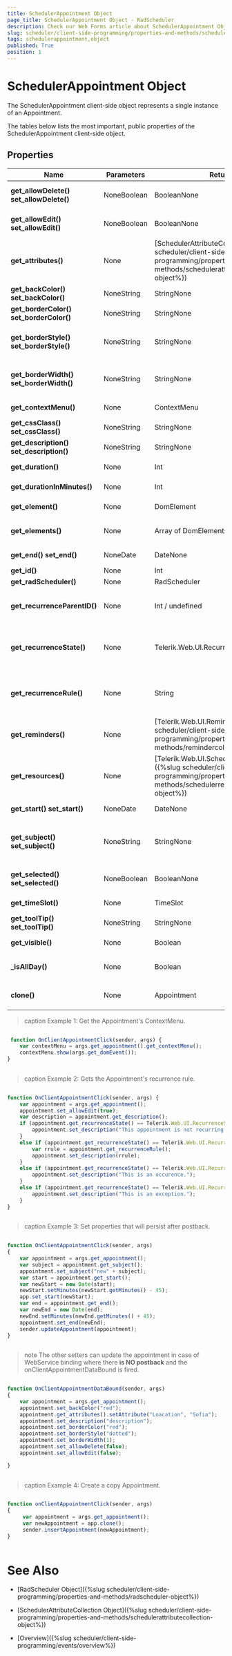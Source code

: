 ```yaml
---
title: SchedulerAppointment Object
page_title: SchedulerAppointment Object - RadScheduler
description: Check our Web Forms article about SchedulerAppointment Object.
slug: scheduler/client-side-programming/properties-and-methods/schedulerappointment-object
tags: schedulerappointment,object
published: True
position: 1
---
```


# SchedulerAppointment Object



The SchedulerAppointment client-side object represents a single instance of an Appointment.

The tables below lists the most important, public properties of the SchedulerAppointment client-side object.

## Properties


| Name | Parameters | Return Type | Description |
| ------ | ------ | ------ | ------ |
| **get_allowDelete()**  **set_allowDelete()** |NoneBoolean|BooleanNone|Gets or sets a Boolean value indicating whether the Appointment can be deleted.|
| **get_allowEdit()**  **set_allowEdit()** |NoneBoolean|BooleanNone|Gets or sets a Boolean value indicating whether the Appointment can be edited.|
| **get_attributes()** |None|[SchedulerAttributeCollection]({%slug scheduler/client-side-programming/properties-and-methods/schedulerattributecollection-object%})|Gets all Attributes of the Appointment.|
| **get_backColor()**  **set_backColor()** |NoneString|StringNone|Gets or sets the backColor of the Appointment.|
| **get_borderColor()**  **set_borderColor()** |NoneString|StringNone|Gets or sets the borderColor of the Appointment.|
| **get_borderStyle()**  **set_borderStyle()** |NoneString|StringNone|Gets or sets the borderStyle of the Appointment.(Works only if the **AppointmentStyleMode="Simple"** )|
| **get_borderWidth()**  **set_borderWidth()** |NoneString|StringNone|Gets or sets the borderWidth of the Appointment.(Works only if the **AppointmentStyleMode="Simple"** )|
| **get_contextMenu()** |None|ContextMenu|Gets the ContextMenu of the Appointment. See **Example 1**. |
| **get_cssClass()**  **set_cssClass()** |NoneString|StringNone|Gets or sets the cssClass of the Appointment.|
| **get_description()**  **set_description()** |NoneString|StringNone|Gets or sets the description of the Appointment.|
| **get_duration()** |None|Int|Gets the duration of the Appointment in milliseconds.|
| **get_durationInMinutes()** |None|Int|Gets the duration of the Appointment in minutes.|
| **get_element()** |None|DomElement|Gets the DomElement representing the Appointment.|
| **get_elements()** |None|Array of DomElements|Gets all DomElements that represent this appointment (for multi-part appointments)|
| **get_end()**  **set_end()** |NoneDate|DateNone|Gets or sets the end date of the Appointment.|
| **get_id()** |None|Int|Gets the ID of the Appointment|
| **get_radScheduler()** |None|RadScheduler|Gets the owner Scheduler.|
| **get_recurrenceParentID()** |None|Int / undefined|Gets the ID of the parent Appointment if the current Appointment is recurrent or **'undefined'** otherwise.|
| **get_recurrenceState()** |None|Telerik.Web.UI.RecurrenceState or int|Gets the recurrence state of the Appointment. **RecurrenceState** can be: **NotRecurring** or 0,  **Master** or 1, **Occurrence** or 2, **Exception** or 3|
| **get_recurrenceRule()** |None|String|Gets the recurrence rule of the Appointment if it is **"Master"** and WebService binding is used or **'undefined'** otherwise. See **Example 2**. |
| **get_reminders()** | None | [Telerik.Web.UI.ReminderCollection]({%slug scheduler/client-side-programming/properties-and-methods/remindercollection-object%}) | Gets a collection of reminders for the Appointment |
| **get_resources()** |None|[Telerik.Web.UI.SchedulerResourceCollection]({%slug scheduler/client-side-programming/properties-and-methods/schedulerresourcecollection-object%})|Gets a collection of resources for the Appointment|
| **get_start()**  **set_start()** |NoneDate|DateNone|Gets or sets the start date of the Appointment.|
| **get_subject()**  **set_subject()** |NoneString|StringNone|Gets or sets the subject of the Appointment. The properties **set_subject()** , **set_start()** and **set_end()** will persist after postback. See **Example 3**. |
| **get_selected()**  **set_selected()** |NoneBoolean|BooleanNone|Gets or sets a Boolean value indicating whether the Appointment is selected.|
| **get_timeSlot()** |None|TimeSlot|Gets the asociated time slot object for the current Appointment.|
| **get_toolTip()**  **set_toolTip()** |NoneString|StringNone|Gets or sets the ToolTip of the Appointment.|
| **get_visible()** |None|Boolean|Gets a Boolean value indicating whether the Appointment is visible.|
| **_isAllDay()** |None|Boolean|Gets a Boolean value indicating whether the Appointment's duration is all day or not.|
| **clone()** |None|Appointment|Creats a new Appointment that is copy of the instant one. See **Example 4**. |




>caption Example 1: Get the Appointment's ContextMenu.
````JavaScript
	     
 function OnClientAppointmentClick(sender, args) {
	var contextMenu = args.get_appointment().get_contextMenu();
	contextMenu.show(args.get_domEvent());
}
				
````



>caption Example 2: Gets the Appointment's recurrence rule.
````JavaScript
	
function OnClientAppointmentClick(sender, args) {
	var appointment = args.get_appointment();
	appointment.set_allowEdit(true);
	var description = appointment.get_description();
	if (appointment.get_recurrenceState() == Telerik.Web.UI.RecurrenceState.NotRecurring) {
		appointment.set_description("This appointment is not recurring.");
	}
	else if (appointment.get_recurrenceState() == Telerik.Web.UI.RecurrenceState.Master) {
		var rrule = appointment.get_recurrenceRule();
		appointment.set_description(rrule);
	}
	else if (appointment.get_recurrenceState() == Telerik.Web.UI.RecurrenceState.Occurrence) {
		appointment.set_description("This is an occurence.");
	}
	else if (appointment.get_recurrenceState() == Telerik.Web.UI.RecurrenceState.Exception) {
		appointment.set_description("This is an exception.");
	}            
}      
	
````



>caption Example 3: Set properties that will persist after postback.
````JavaScript
	
function OnClientAppointmentClick(sender, args) 
{
	var appointment = args.get_appointment();
	var subject = appointment.get_subject();
	appointment.set_subject("new" + subject);
	var start = appointment.get_start();
	var newStart = new Date(start);
	newStart.setMinutes(newStart.getMinutes() - 45);
	app.set_start(newStart);
	var end = appointment.get_end();
	var newEnd = new Date(end);
	newEnd.setMinutes(newEnd.getMinutes() + 45);
	appointment.set_end(newEnd);
	sender.updateAppointment(appointment);
}      
	
````


>note The other setters can update the appointment in case of WebService binding where there **is NO postback** and the onClientAppointmentDataBound is fired.
>


````JavaScript
	
function OnClientAppointmentDataBound(sender, args) 
{
	var appointment = args.get_appointment();
	appointment.set_backColor("red");
	appointment.get_attributes().setAttribute("Loacation", "Sofia");
	appointment.set_description("description");
	appointment.set_borderColor("red");
	appointment.set_borderStyle("dotted");
	appointment.set_borderWidth(1);
	appointment.set_allowDelete(false);
	appointment.set_allowEdit(false);

}    
	
````



>caption Example 4: Create a copy Appointment.
````JavaScript
	
function onClientAppointmentClick(sender, args)
{
	 var appointment = args.get_appointment();
	 var newAppointment = app.clone();
	 sender.insertAppointment(newAppointment);
}      
	
````



# See Also

 * [RadScheduler Object]({%slug scheduler/client-side-programming/properties-and-methods/radscheduler-object%})

 * [SchedulerAttributeCollection Object]({%slug scheduler/client-side-programming/properties-and-methods/schedulerattributecollection-object%})

 * [Overview]({%slug scheduler/client-side-programming/events/overview%})
